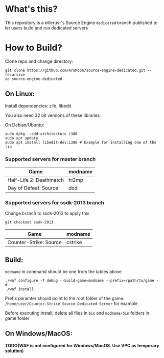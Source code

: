 # What's this?
This repository is a nillerusr's Source Engine `dedicated` branch published to let users build and run dedicated servers

# How to Build?
Clone repo and change directory:
```
git clone https://github.com/AruMoon/source-engine-dedicated.git --recursive
cd source-engine-dedicated
```
## On Linux:

Install dependencies:
zlib, libedit

You also need 32 bit versions of these libraries

On Debian/Ubuntu:
```
sudo dpkg --add-architecture i386
sudo apt update
sudo apt install libedit-dev:i386 # Example for installing one of the lib
```

### Supported servers for master branch
| Game | modname |
| --- | --- |
| Half-Life 2: Deathmatch | hl2mp |
| Day of Defeat: Source | dod |
### Supported servers for ssdk-2013 branch
Change branch to ssdk-2013 to apply this
```
git checkout ssdk-2013
```
| Game | modname |
| --- | --- |
| Counter-Strike: Source | cstrike |

## Build:
`modname` in command should be one from the tables above
```
./waf configure -T debug --build-game=modname --prefix=/path/to/game -d
./waf install
```

Prefix paramter should point to the root folder of the game. `/home/user/Counter-Strike Source Dedicated Server` for example

Before executing install, delete all files in `bin` and `modname/bin` folders in game folder


## On Windows/MacOS:
**TODO(WAF is not configured for Windows/MacOS. Use VPC as temporary solution)**
